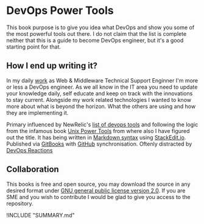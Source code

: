DevOps Power Tools
=======

This book purpose is to give you idea what DevOps and show you some of the most powerful tools out there. I do not claim that the list is complete neither that this is a guide to become DevOps engineer, but it's a good starting point for that.

## How I end up writing it?
In my daily [work](http://linkedin.com/in/miglen) as Web & Middleware Technical Support Enginner I'm more or less a DevOps engineer. As we all know in the IT area you need to update your knowledge daily, self educate and keep on track with the innovations to stay current. Alongside my work related technologies I wanted to know more about what is beyond the horizon. What the others are using and how they are implementing it.

Primary influenced by NewRelic's [list of devops tools](http://newrelic.com/devops/toolset) and following the logic from the infamous book [Unix Power Tools](http://shop.oreilly.com/product/9780596003302.do) from where also I have figured out the title. It has being written in [Markdown syntax](http://daringfireball.net/projects/markdown/syntax) using [StackEdit.io](http://stackedit.io). Published via [GitBooks](https://www.gitbook.com/@miglen) with [GitHub](http://github.com/miglen) synchronisation. Oftenly distracted by [DevOps Reactions](http://devopsreactions.tumblr.com/)

## Collaboration
This books is free and open source, you may download the source in any desired format under [GNU general public license version 2.0](https://github.com/miglen/devops-power-tools/blob/master/LICENSE).
If you are SME and you wish to contribute I would be glad to give you access to the repository.


!INCLUDE "SUMMARY.md"
